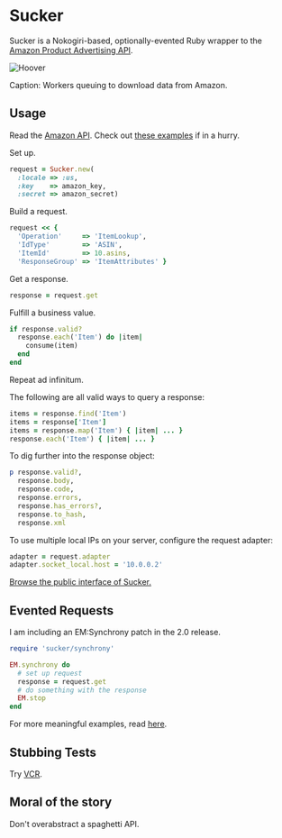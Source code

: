 Sucker
======

Sucker is a Nokogiri-based, optionally-evented Ruby wrapper to the [Amazon Product Advertising API](https://affiliate-program.amazon.co.uk/gp/advertising/api/detail/main.html).

![Hoover](https://github.com/papercavalier/sucker/raw/master/hoover.jpg)

Caption: Workers queuing to download data from Amazon.

Usage
-----

Read the [Amazon API](http://aws.amazon.com/archives/Product%20Advertising%20API).
Check out [these examples](http://relishapp.com/papercavalier/sucker) if in a hurry.

Set up.

```ruby
request = Sucker.new(
  :locale => :us,
  :key    => amazon_key,
  :secret => amazon_secret)
```

Build a request.

```ruby
request << {
  'Operation'     => 'ItemLookup',
  'IdType'        => 'ASIN',
  'ItemId'        => 10.asins,
  'ResponseGroup' => 'ItemAttributes' }
```

Get a response.

```ruby
response = request.get
```

Fulfill a business value.

```ruby
if response.valid?
  response.each('Item') do |item|
    consume(item)
  end
end
```

Repeat ad infinitum.

The following are all valid ways to query a response:

```ruby
items = response.find('Item')
items = response['Item']
items = response.map('Item') { |item| ... }
response.each('Item') { |item| ... }
```

To dig further into the response object:

```ruby
p response.valid?,
  response.body,
  response.code,
  response.errors,
  response.has_errors?,
  response.to_hash,
  response.xml
```

To use multiple local IPs on your server, configure the request adapter:

```ruby
adapter = request.adapter
adapter.socket_local.host = '10.0.0.2'
```

[Browse the public interface of Sucker.](http://rdoc.info/github/papercavalier/sucker/master/frames)

Evented Requests
----------------

I am including an EM:Synchrony patch in the 2.0 release.

```ruby
require 'sucker/synchrony'

EM.synchrony do
  # set up request
  response = request.get
  # do something with the response
  EM.stop
end

```
For more meaningful examples, read [here](http://relishapp.com/papercavalier/sucker/evented-requests).

Stubbing Tests
--------------

Try [VCR](http://github.com/myronmarston/vcr).

Moral of the story
------------------

Don't overabstract a spaghetti API.
